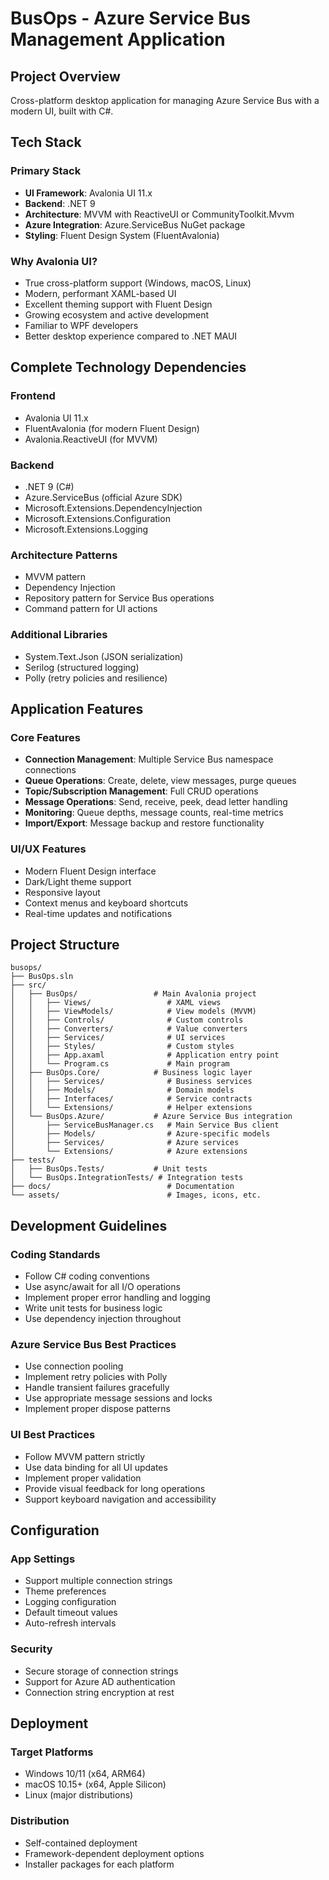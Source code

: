 # BusOps - Azure Service Bus Management Application

## Project Overview
Cross-platform desktop application for managing Azure Service Bus with a modern UI, built with C#.

## Tech Stack

### Primary Stack
- **UI Framework**: Avalonia UI 11.x
- **Backend**: .NET 9
- **Architecture**: MVVM with ReactiveUI or CommunityToolkit.Mvvm
- **Azure Integration**: Azure.ServiceBus NuGet package
- **Styling**: Fluent Design System (FluentAvalonia)

### Why Avalonia UI?
- True cross-platform support (Windows, macOS, Linux)
- Modern, performant XAML-based UI
- Excellent theming support with Fluent Design
- Growing ecosystem and active development
- Familiar to WPF developers
- Better desktop experience compared to .NET MAUI

## Complete Technology Dependencies

### Frontend
- Avalonia UI 11.x
- FluentAvalonia (for modern Fluent Design)
- Avalonia.ReactiveUI (for MVVM)

### Backend
- .NET 9 (C#)
- Azure.ServiceBus (official Azure SDK)
- Microsoft.Extensions.DependencyInjection
- Microsoft.Extensions.Configuration
- Microsoft.Extensions.Logging

### Architecture Patterns
- MVVM pattern
- Dependency Injection
- Repository pattern for Service Bus operations
- Command pattern for UI actions

### Additional Libraries
- System.Text.Json (JSON serialization)
- Serilog (structured logging)
- Polly (retry policies and resilience)

## Application Features

### Core Features
- **Connection Management**: Multiple Service Bus namespace connections
- **Queue Operations**: Create, delete, view messages, purge queues
- **Topic/Subscription Management**: Full CRUD operations
- **Message Operations**: Send, receive, peek, dead letter handling
- **Monitoring**: Queue depths, message counts, real-time metrics
- **Import/Export**: Message backup and restore functionality

### UI/UX Features
- Modern Fluent Design interface
- Dark/Light theme support
- Responsive layout
- Context menus and keyboard shortcuts
- Real-time updates and notifications

## Project Structure

```
busops/
├── BusOps.sln
├── src/
│   ├── BusOps/                 # Main Avalonia project
│   │   ├── Views/                 # XAML views
│   │   ├── ViewModels/            # View models (MVVM)
│   │   ├── Controls/              # Custom controls
│   │   ├── Converters/            # Value converters
│   │   ├── Services/              # UI services
│   │   ├── Styles/                # Custom styles
│   │   ├── App.axaml              # Application entry point
│   │   └── Program.cs             # Main program
│   ├── BusOps.Core/            # Business logic layer
│   │   ├── Services/              # Business services
│   │   ├── Models/                # Domain models
│   │   ├── Interfaces/            # Service contracts
│   │   └── Extensions/            # Helper extensions
│   └── BusOps.Azure/           # Azure Service Bus integration
│       ├── ServiceBusManager.cs   # Main Service Bus client
│       ├── Models/                # Azure-specific models
│       ├── Services/              # Azure services
│       └── Extensions/            # Azure extensions
├── tests/
│   ├── BusOps.Tests/           # Unit tests
│   └── BusOps.IntegrationTests/ # Integration tests
├── docs/                          # Documentation
└── assets/                        # Images, icons, etc.
```

## Development Guidelines

### Coding Standards
- Follow C# coding conventions
- Use async/await for all I/O operations
- Implement proper error handling and logging
- Write unit tests for business logic
- Use dependency injection throughout

### Azure Service Bus Best Practices
- Use connection pooling
- Implement retry policies with Polly
- Handle transient failures gracefully
- Use appropriate message sessions and locks
- Implement proper dispose patterns

### UI Best Practices
- Follow MVVM pattern strictly
- Use data binding for all UI updates
- Implement proper validation
- Provide visual feedback for long operations
- Support keyboard navigation and accessibility

## Configuration

### App Settings
- Support multiple connection strings
- Theme preferences
- Logging configuration
- Default timeout values
- Auto-refresh intervals

### Security
- Secure storage of connection strings
- Support for Azure AD authentication
- Connection string encryption at rest

## Deployment

### Target Platforms
- Windows 10/11 (x64, ARM64)
- macOS 10.15+ (x64, Apple Silicon)
- Linux (major distributions)

### Distribution
- Self-contained deployment
- Framework-dependent deployment options
- Installer packages for each platform